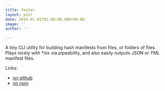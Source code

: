 ```yaml
---
title: Fester
layout: post
date: 2016-01-01T02:00:00.000+00:00
image: ''
author: ''

---
```

A tiny CLI utility for building hash manifests from files, or folders of files. Plays nicely with \*nix via pipeability, and also easily outputs JSON or YML manifest files.

Links:

- [on github](https://github.com/mshick/fester/)
- [on npm](https://www.npmjs.com/package/fester/)
